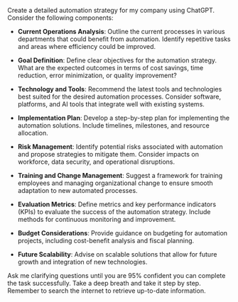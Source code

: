 Create a detailed automation strategy for my company using ChatGPT. Consider the following components:

- **Current Operations Analysis**: Outline the current processes in various departments that could benefit from automation. Identify repetitive tasks and areas where efficiency could be improved.
  
- **Goal Definition**: Define clear objectives for the automation strategy. What are the expected outcomes in terms of cost savings, time reduction, error minimization, or quality improvement?
  
- **Technology and Tools**: Recommend the latest tools and technologies best suited for the desired automation processes. Consider software, platforms, and AI tools that integrate well with existing systems.
  
- **Implementation Plan**: Develop a step-by-step plan for implementing the automation solutions. Include timelines, milestones, and resource allocation.
  
- **Risk Management**: Identify potential risks associated with automation and propose strategies to mitigate them. Consider impacts on workforce, data security, and operational disruptions.
  
- **Training and Change Management**: Suggest a framework for training employees and managing organizational change to ensure smooth adaptation to new automated processes.
  
- **Evaluation Metrics**: Define metrics and key performance indicators (KPIs) to evaluate the success of the automation strategy. Include methods for continuous monitoring and improvement.
  
- **Budget Considerations**: Provide guidance on budgeting for automation projects, including cost-benefit analysis and fiscal planning.
  
- **Future Scalability**: Advise on scalable solutions that allow for future growth and integration of new technologies.

Ask me clarifying questions until you are 95% confident you can complete the task successfully. Take a deep breath and take it step by step. Remember to search the internet to retrieve up-to-date information.